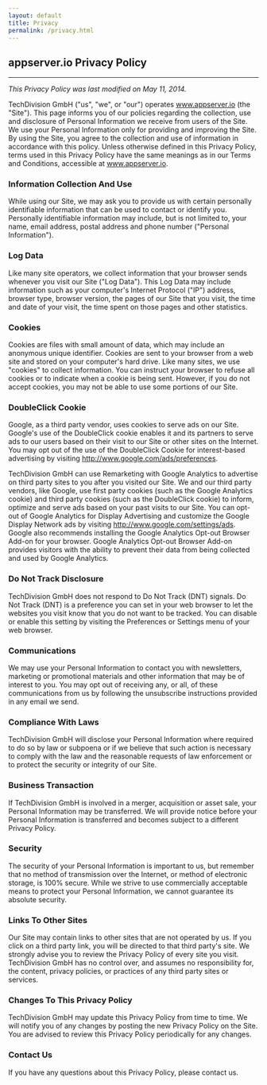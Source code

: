 ```yaml
---
layout: default
title: Privacy
permalink: /privacy.html
---
```


## appserver.io Privacy Policy
***

_This Privacy Policy was last modified on May 11, 2014._

TechDivision GmbH ("us", "we", or "our") operates www.appserver.io (the "Site"). This page informs you of our policies
regarding the collection, use and disclosure of Personal Information we receive from users of the Site. We use your
Personal Information only for providing and improving the Site. By using the Site, you agree to the collection and
use of information in accordance with this policy. Unless otherwise defined in this Privacy Policy, terms used in
this Privacy Policy have the same meanings as in our Terms and Conditions, accessible at www.appserver.io.

### Information Collection And Use
While using our Site, we may ask you to provide us with certain personally identifiable information that can be used
to contact or identify you. Personally identifiable information may include, but is not limited to, your name, email
address, postal address and phone number ("Personal Information").

### Log Data
Like many site operators, we collect information that your browser sends whenever you visit our Site ("Log Data").
This Log Data may include information such as your computer's Internet Protocol ("IP") address, browser type, browser
version, the pages of our Site that you visit, the time and date of your visit, the time spent on those pages and
other statistics.

### Cookies
Cookies are files with small amount of data, which may include an anonymous unique identifier. Cookies are sent to
your browser from a web site and stored on your computer's hard drive. Like many sites, we use "cookies" to collect
information. You can instruct your browser to refuse all cookies or to indicate when a cookie is being sent. However,
if you do not accept cookies, you may not be able to use some portions of our Site.

### DoubleClick Cookie
Google, as a third party vendor, uses cookies to serve ads on our Site. Google's use of the DoubleClick cookie enables
it and its partners to serve ads to our users based on their visit to our Site or other sites on the Internet.
You may opt out of the use of the DoubleClick Cookie for interest-based advertising by
visiting http://www.google.com/ads/preferences.

TechDivision GmbH can use Remarketing with Google Analytics to advertise on third party sites to you after you
visited our Site. We and our third party vendors, like Google, use first party cookies
(such as the Google Analytics cookie) and third party cookies (such as the DoubleClick cookie) to inform,
optimize and serve ads based on your past visits to our Site. You can opt-out of Google Analytics for Display
Advertising and customize the Google Display Network ads by visiting  http://www.google.com/settings/ads.
Google also recommends installing the Google Analytics Opt-out Browser Add-on  for your browser.
Google Analytics Opt-out Browser Add-on provides visitors with the ability to prevent their data from being
collected and used by Google Analytics.

### Do Not Track Disclosure
TechDivision GmbH does not respond to Do Not Track (DNT) signals. Do Not Track (DNT) is a preference you can set in
your web browser to let the websites you visit know that you do not want to be tracked. You can disable or enable
this setting by visiting the Preferences or Settings menu of your web browser.

### Communications
We may use your Personal Information to contact you with newsletters, marketing or promotional materials and other
information that may be of interest to you. You may opt out of receiving any, or all, of these communications from
us by following the unsubscribe instructions provided in any email we send.

### Compliance With Laws
TechDivision GmbH will disclose your Personal Information where required to do so by law or subpoena or if we believe
that such action is necessary to comply with the law and the reasonable requests of law enforcement or to protect the
security or integrity of our Site.

### Business Transaction
If TechDivision GmbH is involved in a merger, acquisition or asset sale, your Personal Information may be
transferred. We will provide notice before your Personal Information is transferred and becomes subject to a
different Privacy Policy.

### Security
The security of your Personal Information is important to us, but remember that no method of transmission over the
Internet, or method of electronic storage, is 100% secure. While we strive to use commercially acceptable means to
protect your Personal Information, we cannot guarantee its absolute security.

### Links To Other Sites
Our Site may contain links to other sites that are not operated by us. If you click on a third party link, you will
be directed to that third party's site. We strongly advise you to review the Privacy Policy of every site you visit.
TechDivision GmbH has no control over, and assumes no responsibility for, the content, privacy policies, or practices
of any third party sites or services.

### Changes To This Privacy Policy
TechDivision GmbH may update this Privacy Policy from time to time. We will notify you of any changes by posting the
new Privacy Policy on the Site. You are advised to review this Privacy Policy periodically for any changes.

### Contact Us
If you have any questions about this Privacy Policy, please contact us.
